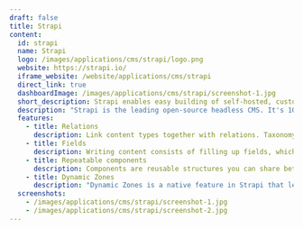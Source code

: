 ```yaml
---
draft: false
title: Strapi
content:
  id: strapi
  name: Strapi
  logo: /images/applications/cms/strapi/logo.png
  website: https://strapi.io/
  iframe_website: /website/applications/cms/strapi
  direct_link: true
  dashboardImage: /images/applications/cms/strapi/screenshot-1.jpg
  short_description: Strapi enables easy building of self-hosted, customizable, performant content API.
  description: "Strapi is the leading open-source headless CMS. It's 100% JavaScript, fully customizable and developer-first."
  features:
    - title: Relations
      description: Link content types together with relations. Taxonomy is crucial for your user experience, SEO, or your content modeling. You can leverage Strapi to create categories, link authors to articles, or even more complex multi-criteria relationships.
    - title: Fields
      description: Writing content consists of filling up fields, which are meant to contain specific content (e.g. text, numbers, media, etc.). Easily configure them through the Content-Types Builder.
    - title: Repeatable components
      description: Components are reusable structures you can share between all your content types. Components can be included in any content type either as a single entry or a list of entries for meta information, links, sections list or any repeatable content.
    - title: Dynamic Zones
      description: "Dynamic Zones is a native feature in Strapi that lets teams build customizable pages on the fly and minimize the time it takes developers to add new content. It lets your developers build web experiences and have a good night's sleep without worrying about all the content being seamlessly added by the content managers."
  screenshots:
    - /images/applications/cms/strapi/screenshot-1.jpg
    - /images/applications/cms/strapi/screenshot-2.jpg
---
```

